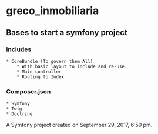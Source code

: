 # greco_inmobiliaria

## Bases to start a symfony project


### Includes
	* CoreBundle (To govern them All)
		* With basic layout to include and re-use.
		* Main controller
		* Routing to Index

### Composer.json
	* Symfony
	* Twig
	* Doctrine
	

A Symfony project created on September 29, 2017, 6:50 pm.
